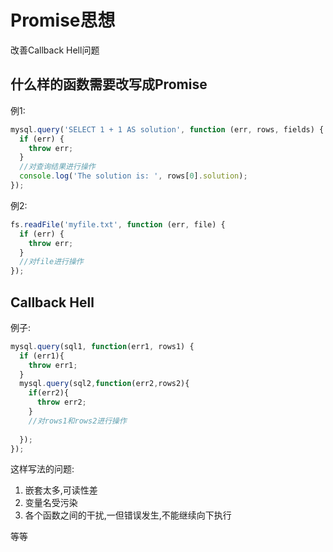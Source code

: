 # Promise思想

改善Callback Hell问题

## 什么样的函数需要改写成Promise

例1:

```js
mysql.query('SELECT 1 + 1 AS solution', function (err, rows, fields) {
  if (err) {
    throw err;
  }
  //对查询结果进行操作
  console.log('The solution is: ', rows[0].solution);
});
```

例2:

```js
fs.readFile('myfile.txt', function (err, file) {
  if (err) {
    throw err;
  }
  //对file进行操作
});
```

## Callback Hell

例子:

```js
mysql.query(sql1, function(err1, rows1) {
  if (err1){
    throw err1;
  }
  mysql.query(sql2,function(err2,rows2){
    if(err2){
      throw err2;
    }
    //对rows1和rows2进行操作
    
  });
});
```

这样写法的问题:

1. 嵌套太多,可读性差
2. 变量名受污染
3. 各个函数之间的干扰,一但错误发生,不能继续向下执行

等等

